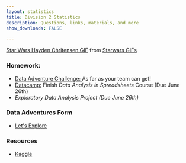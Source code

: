 ```yaml
---
layout: statistics
title: Division 2 Statistics
description: Questions, links, materials, and more
show_downloads: FALSE

---
```


<div class="tenor-gif-embed" data-postid="4813311" data-share-method="host" data-width="100%" data-aspect-ratio="2.360189573459716"><a href="https://tenor.com/view/star-wars-hayden-chritensen-anakin-skywalker-power-gif-4813311">Star Wars Hayden Chritensen GIF</a> from <a href="https://tenor.com/search/starwars-gifs">Starwars GIFs</a></div><script type="text/javascript" async src="https://tenor.com/embed.js"></script>

### Homework: 
* <a href="https://merrickmath.github.io/MerrickMath-datachallenge/"> Data Adventure Challenge: </a> As far as your team can get!
* <a href="https://datacamp.com"> Datacamp:</a> Finish *Data Analysis in Spreadsheets* Course (Due June 26th)
* *Exploratory Data Analysis Project (Due June 26th)*

### Data Adventures Form
* <a href="https://docs.google.com/forms/d/e/1FAIpQLSdiiwROMkGb32edefPc1YkVwIGFTbH9K_VHht0KiOd5_UD3gg/viewform?usp=sf_link"> Let's Explore </a>

### Resources
* <a href="https://www.kaggle.com"> Kaggle </a> 
